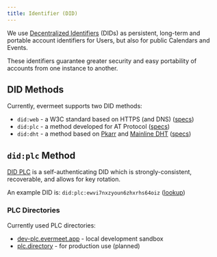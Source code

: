 ```yaml
---
title: Identifier (DID)
---
```


We use [Decentralized Identifiers](https://en.wikipedia.org/wiki/Decentralized_identifier) (DIDs) as persistent, long-term and portable account identifiers for Users, but also for public Calendars and Events.

These identifiers guarantee greater security and easy portability of accounts from one instance to another.

## DID Methods

Currently, evermeet supports two DID methods:

* `did:web` - a W3C standard based on HTTPS (and DNS) ([specs](https://w3c-ccg.github.io/did-method-web/))
* `did:plc` - a method developed for AT Protocol ([specs](https://github.com/did-method-plc/did-method-plc))
* `did:dht` - a method based on [Pkarr](https://github.com/nuhvi/pkarr) and [Mainline DHT](https://en.wikipedia.org/wiki/Mainline_DHT) ([specs](https://did-dht.com/))

## `did:plc` Method

[DID PLC](https://github.com/did-method-plc/did-method-plc) is a self-authenticating DID which is strongly-consistent, recoverable, and allows for key rotation.

An example DID is: `did:plc:ewvi7nxzyoun6zhxrhs64oiz` ([lookup](https://web.plc.directory/did/did:plc:ewvi7nxzyoun6zhxrhs64oiz))

### PLC Directories

Currently used PLC directories:
* [dev-plc.evermeet.app](https://dev-plc.evermeet.app) - local development sandbox
* [plc.directory](https://plc.directory) - for production use (planned)